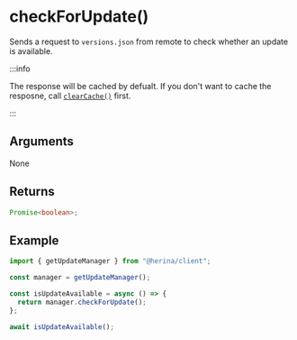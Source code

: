 # checkForUpdate()

Sends a request to `versions.json` from remote to check whether an update is available.

:::info

The response will be cached by defualt. If you don't want to cache the resposne, call [`clearCache()`](/guide/packages/client/updateManager/clearCache.html) first.

:::

## Arguments

None

## Returns

```typescript
Promise<boolean>;
```

## Example

```typescript
import { getUpdateManager } from "@herina/client";

const manager = getUpdateManager();

const isUpdateAvailable = async () => {
  return manager.checkForUpdate();
};

await isUpdateAvailable();
```
